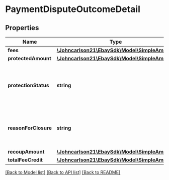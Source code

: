 # PaymentDisputeOutcomeDetail

## Properties
Name | Type | Description | Notes
------------ | ------------- | ------------- | -------------
**fees** | [**\Johncarlson21\EbaySdk\Model\SimpleAmount**](SimpleAmount.md) |  | [optional] 
**protectedAmount** | [**\Johncarlson21\EbaySdk\Model\SimpleAmount**](SimpleAmount.md) |  | [optional] 
**protectionStatus** | **string** | This enumeration value indicates if the seller is fully protected, partially protected, or not protected by eBay for the payment dispute. This field is always returned once the payment dispute is resolved. For implementation help, refer to &lt;a href&#x3D;&#x27;https://developer.ebay.com/api-docs/sell/fulfillment/types/api:ProtectionStatusEnum&#x27;&gt;eBay API documentation&lt;/a&gt; | [optional] 
**reasonForClosure** | **string** | The enumeration value returned in this field indicates the outcome of the payment dispute for the seller. This field is always returned once the payment dispute is resolved. For implementation help, refer to &lt;a href&#x3D;&#x27;https://developer.ebay.com/api-docs/sell/fulfillment/types/api:OutcomeEnum&#x27;&gt;eBay API documentation&lt;/a&gt; | [optional] 
**recoupAmount** | [**\Johncarlson21\EbaySdk\Model\SimpleAmount**](SimpleAmount.md) |  | [optional] 
**totalFeeCredit** | [**\Johncarlson21\EbaySdk\Model\SimpleAmount**](SimpleAmount.md) |  | [optional] 

[[Back to Model list]](../../README.md#documentation-for-models) [[Back to API list]](../../README.md#documentation-for-api-endpoints) [[Back to README]](../../README.md)

